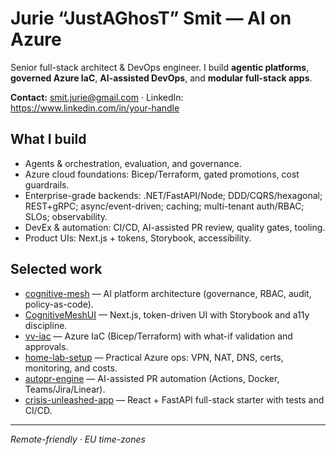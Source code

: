 # Jurie “JustAGhosT” Smit — AI on Azure

Senior full-stack architect & DevOps engineer. I build **agentic platforms**,
**governed Azure IaC**, **AI-assisted DevOps**, and **modular full-stack apps**.

**Contact:** smit.jurie@gmail.com · LinkedIn: https://www.linkedin.com/in/your-handle

## What I build
- Agents & orchestration, evaluation, and governance.
- Azure cloud foundations: Bicep/Terraform, gated promotions, cost guardrails.
- Enterprise-grade backends: .NET/FastAPI/Node; DDD/CQRS/hexagonal; REST+gRPC;
  async/event-driven; caching; multi-tenant auth/RBAC; SLOs; observability.
- DevEx & automation: CI/CD, AI-assisted PR review, quality gates, tooling.
- Product UIs: Next.js + tokens, Storybook, accessibility.

## Selected work
- [cognitive-mesh](https://github.com/JustAGhosT/cognitive-mesh) —
  AI platform architecture (governance, RBAC, audit, policy-as-code).
- [CognitiveMeshUI](https://github.com/JustAGhosT/CognitiveMeshUI) —
  Next.js, token-driven UI with Storybook and a11y discipline.
- [vv-iac](https://github.com/JustAGhosT/vv-iac) —
  Azure IaC (Bicep/Terraform) with what-if validation and approvals.
- [home-lab-setup](https://github.com/JustAGhosT/home-lab-setup) —
  Practical Azure ops: VPN, NAT, DNS, certs, monitoring, and costs.
- [autopr-engine](https://github.com/JustAGhosT/autopr-engine) —
  AI-assisted PR automation (Actions, Docker, Teams/Jira/Linear).
- [crisis-unleashed-app](https://github.com/JustAGhosT/crisis-unleashed-app) —
  React + FastAPI full-stack starter with tests and CI/CD.

---
*Remote-friendly · EU time-zones*
